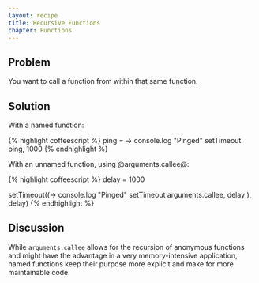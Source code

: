 ```yaml
---
layout: recipe
title: Recursive Functions
chapter: Functions
---
```

## Problem

You want to call a function from within that same function.

## Solution

With a named function:

{% highlight coffeescript %}
ping = ->
	console.log "Pinged"
	setTimeout ping, 1000
{% endhighlight %}

With an unnamed function, using @arguments.callee@:

{% highlight coffeescript %}
delay = 1000

setTimeout((->
	console.log "Pinged"
	setTimeout arguments.callee, delay
	), delay)
{% endhighlight %}

## Discussion

While `arguments.callee` allows for the recursion of anonymous functions and might have the advantage in a very memory-intensive application, named functions keep their purpose more explicit and make for more maintainable code.
